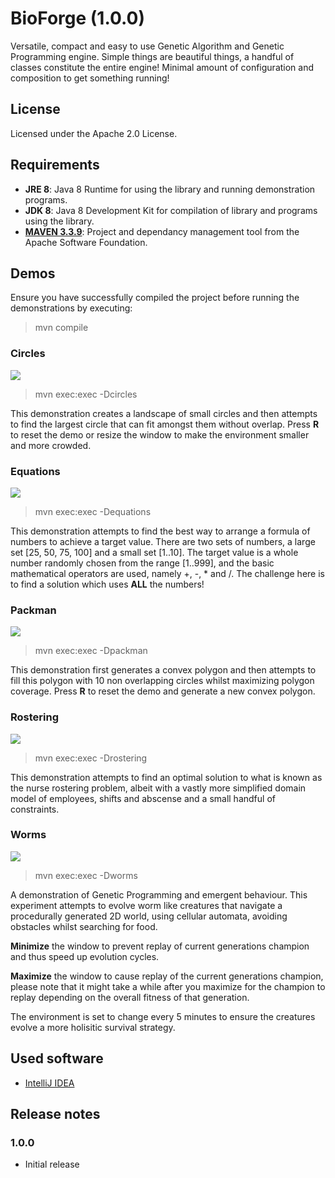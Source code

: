 # BioForge (1.0.0)
Versatile, compact and easy to use Genetic Algorithm and Genetic Programming engine.
Simple things are beautiful things, a handful of classes constitute the entire engine!
Minimal amount of configuration and composition to get something running!

## License
Licensed under the Apache 2.0 License.

## Requirements
*  **JRE 8**: Java 8 Runtime for using the library and running demonstration programs.
*  **JDK 8**: Java 8 Development Kit for compilation of library and programs using the library.
*  [**MAVEN 3.3.9**](https://maven.apache.org/): Project and dependancy management tool from the Apache Software Foundation.

## Demos
Ensure you have successfully compiled the project before running the demonstrations by executing:
> mvn compile

### Circles
![](https://dl.dropboxusercontent.com/u/6389075/circles.png)
> mvn exec:exec -Dcircles

This demonstration creates a landscape of small circles and then attempts to find the largest circle that can fit amongst them without overlap. Press **R** to reset the demo or resize the window to make the environment smaller and more crowded.

### Equations
![](https://dl.dropboxusercontent.com/u/6389075/equations.png)
> mvn exec:exec -Dequations

This demonstration attempts to find the best way to arrange a formula of numbers to achieve a target value. There are two sets of numbers, a large set [25, 50, 75, 100] and a small set [1..10]. The target value is a whole number randomly chosen from the range [1..999], and the basic mathematical operators are used, namely +, -, * and /. The challenge here is to find a solution which uses **ALL** the numbers!

### Packman
![](https://dl.dropboxusercontent.com/u/6389075/packman.png)
> mvn exec:exec -Dpackman

This demonstration first generates a convex polygon and then attempts to fill this polygon with 10 non overlapping circles whilst maximizing polygon coverage. Press **R** to reset the demo and generate a new convex polygon.

### Rostering
![](https://dl.dropboxusercontent.com/u/6389075/rostering.png)
> mvn exec:exec -Drostering

This demonstration attempts to find an optimal solution to what is known as the nurse rostering problem, albeit with a vastly more simplified domain model of employees, shifts and abscense and a small handful of constraints.

### Worms
![](https://dl.dropboxusercontent.com/u/6389075/worms.png)
> mvn exec:exec -Dworms

A demonstration of Genetic Programming and emergent behaviour. This experiment attempts to evolve worm like creatures that navigate a procedurally generated 2D world, using cellular automata, avoiding obstacles whilst searching for food.

**Minimize** the window to prevent replay of current generations champion and thus speed up evolution cycles.

**Maximize** the window to cause replay of the current generations champion, please note that it might take a while after you maximize for the champion to replay depending on the overall fitness of that generation.

The environment is set to change every 5 minutes to ensure the creatures evolve a more holisitic survival strategy.

## Used software
- [IntelliJ IDEA](https://www.jetbrains.com/idea/)

## Release notes
### 1.0.0
* Initial release
